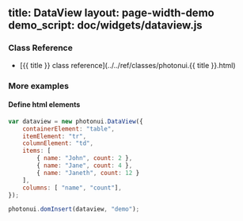 title: DataView
layout: page-width-demo
demo_script: doc/widgets/dataview.js
---

### Class Reference

* [{{ title }} class reference](../../ref/classes/photonui.{{ title }}.html)


### More examples

#### Define html elements

```javascript
var dataview = new photonui.DataView({
    containerElement: "table",
    itemElement: "tr",
    columnElement: "td",
    items: [
        { name: "John", count: 2 },
        { name: "Jane", count: 4 },
        { name: "Janeth", count: 12 }
    ],
    columns: [ "name", "count"],
});

photonui.domInsert(dataview, "demo");
```
